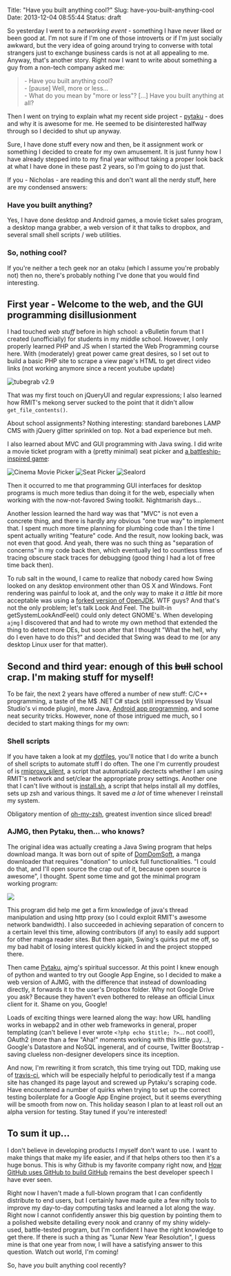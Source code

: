 Title: "Have you built anything cool?"
Slug: have-you-built-anything-cool
Date: 2013-12-04 08:55:44
Status: draft

So yesterday I went to a *networking event* - something I have never liked or been good at. I'm
not sure if I'm one of those introverts or if I'm just socially awkward, but the very idea of
going around trying to converse with total strangers just to exchange business cards is not at all
appealing to me. Anyway, that's another story. Right now I want to write about something a guy
from a non-tech company asked me:

> \- Have you built anything cool?  
> \- [pause] Well, more or less...  
> \- What do you mean by "more or less"? [...] Have you built anything at all?  

Then I went on trying to explain what my recent side project - 
[pytaku](https://pytaku-legacy.appspot.com) - does and why it is awesome for me. He seemed to be
disinterested halfway through so I decided to shut up anyway.

Sure, I have done stuff every now and then, be it assignment work or something I decided to create
for my own amusement. It is just funny how I have already stepped into to my final year without
taking a proper look back at what I have done in these past 2 years, so I'm going to do just that.

If you - Nicholas - are reading this and don't want all the nerdy stuff, here are my condensed
answers:

### Have you built anything?  
Yes, I have done desktop and Android games, a movie ticket sales program, a desktop manga
grabber, a web version of it that talks to dropbox, and several small shell scripts / web
utilities.  

### So, nothing cool?  
If you're neither a tech geek nor an otaku (which I assume you're probably not) then no,
there's probably nothing I've done that you would find interesting.

## First year - Welcome to the web, and the GUI programming disillusionment

I had touched *web stuff* before in high school: a vBulletin forum that I created (unofficially)
for students in my middle school. However, I only properly learned PHP and JS when I started the
Web Programming course here. With (moderately) great power came great desires, so I set out to
build a basic PHP site to scrape a view page's HTML to get direct video links (not working anymore
since a recent youtube update)

![tubegrab v2.9](/images/tubegrab.jpg "tubegrab v2.9")

That was my first touch on jQueryUI and regular expressions; I also learned how RMIT's mekong
server sucked to the point that it didn't allow `get_file_contents()`.

About school assignments? Nothing interesting: standard barebones LAMP CMS with jQuery glitter
sprinkled on top. Not a bad experience but meh.

I also learned about MVC and GUI programming with Java swing. I did write a movie ticket program
with a (pretty minimal) seat picker and
[a battleship-inspired game](https://github.com/nhanb/sealord): 

![Cinema Movie Picker](/images/cinema_1.png "Cinema Movie Picker")
![Seat Picker](/images/cinema_2.png "Seat Picker")
![Sealord](/images/sealord.png)

Then it occurred to me that programming GUI interfaces for desktop programs is much more tedius
than doing it for the web, especially when working with the now-not-favored Swing toolkit.
Nightmarish days...

Another lession learned the hard way was that "MVC" is not even a concrete thing, and there is
hardly any obvious "one true way" to implement that. I spent much more time planning for plumbing
code than I the time I spent actually writing "feature" code. And the result, now looking back, was
not even that good. And yeah, there was no such thing as "separation of concerns" in my code back
then, which eventually led to countless times of tracing obscure stack traces for debugging (good
thing I had a lot of free time back then).

To rub salt in the wound, I came to realize that nobody cared how Swing looked on any desktop
environment other than OS X and Windows. Font rendering was painful to look at, and the only way to
make it *a little bit* more acceptable was using a
[forked version of OpenJDK](http://www.webupd8.org/2013/06/install-openjdk-patched-with-font-fixes.html).
WTF guys? And that's not the only problem; let's talk Look And Feel. The built-in
getSystemLookAndFeel() could only detect GNOME's. When developing `ajmg` I discovered that and had
to wrote my own method that extended the thing to detect more DEs, but soon after that I thought
"What the hell, why do I even have to do this?" and decided that Swing was dead to me (or any
desktop Linux user for that matter).

## Second and third year: enough of this <del>bull</del> school crap. I'm making stuff for myself!

To be fair, the next 2 years have offered a number of new stuff: C/C++ programming, a taste of the
M$ .NET C# stack (still impressed by Visual Studio's vi mode plugin), more Java,
[Android app programming](http://truongtx.me/2013/05/02/agent-069-game/), and some neat security
tricks. However, none of those intrigued me much, so I decided to start making things for my own:

### Shell scripts

If you have taken a look at my [dotfiles](https://github.com/nhanb/dotfiles), you'll notice that I
do write a bunch of shell scripts to automate stuff I do often. The one I'm currently proudest of
is [rmiproxy_silent](https://github.com/nhanb/dotfiles/blob/master/scripts/rmitproxy_silent), a
script that automatically dectects whether I am using RMIT's network and set/clear the appropriate
proxy settings. Another one that I can't live without is
[install.sh](https://github.com/nhanb/dotfiles/blob/master/install.sh), a script that helps install
all my dotfiles, sets up zsh and various things. It saved me *a lot* of time whenever I reinstall
my system.

Obligatory mention of [oh-my-zsh](https://github.com/robbyrussell/oh-my-zsh/), greatest invention
since sliced bread!

### AJMG, then Pytaku, then... who knows?

The original idea was actually creating a Java Swing program that helps download manga. It was born
out of spite of [DomDomSoft](http://blog.domdomsoft.com/), a manga downloader that requires
"donation" to unlock full functionalities. "I could do that, and I'll open source the crap out of
it, because open source is awesome", I thought. Spent some time and got the minimal program
working program:

![](/images/ajmg.png)

This program did help me get a firm knowledge of java's thread manipulation and using http proxy
(so I could exploit RMIT's awesome network bandwidth). I also succeeded in achieving separation of
concern to a certain level this time, allowing contributors (if any) to easily add support for
other manga reader sites. But then again, Swing's quirks put me off, so my bad habit of losing
interest quickly kicked in and the project stopped there.

Then came [Pytaku](https://pytaku-legacy.appspot.com), ajmg's spiritual successor. At this point I
knew enough of python and wanted to try out Google App Engine, so I decided to make a web version
of AJMG, with the difference that instead of downloading directly, it forwards it to the user's
Dropbox folder. Why not Google Drive you ask? Because they haven't even bothered to release an
official Linux client for it. Shame on you, Google!

Loads of exciting things were learned along the way: how URL handling works in
webapp2 and in other web frameworks in general, proper templating (can't believe I ever wrote
`<?php echo $title; ?>`... not cool!), OAuth2 (more than a few "Aha!" moments working with this
little guy...), Google's Datastore and NoSQL ingeneral, and of course, Twitter Bootstrap - saving
clueless non-designer developers since its inception.

And now, I'm rewriting it from scratch, this time trying out TDD, making use of
[travis-ci](https://travis-ci.org/nhanb/pytaku), which will be especially helpful to periodically
test if a manga site has changed its page layout and screwed up Pytaku's scraping code. Have
encountered a number of quirks when trying to set up the correct testing boilerplate for a Google
App Engine project, but it seems everything will be smooth from now on. This holiday season I plan
to at least roll out an alpha version for testing. Stay tuned if you're interested!

## To sum it up...

I don't believe in developing products I myself don't want to use. I want to make things that make
my life easier, and if that helps others too then it's a huge bonus. This is why Github is my
favorite company right now, and
[How GitHub uses GitHub to build GitHub](https://www.youtube.com/watch?v=qyz3jkOBbQY) remains the
best developer speech I have ever seen.

Right now I haven't made a full-blown program that I can confidently distribute to end users, but I
certainly have made quite a few nifty tools to improve my day-to-day computing tasks and learned a
lot along the way. Right now I cannot confidently answer this big question by pointing them to a
polished website detailing every nook and cranny of my shiny widely-used, battle-tested program,
but I'm confident I have the right knowledge to get there. If there is such a thing as "Lunar New
Year Resolution", I guess mine is that one year from now, I will have a satisfying answer to this
question. Watch out world, I'm coming!

So, have *you* built anything cool recently?
